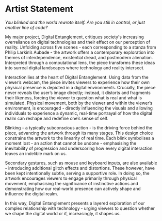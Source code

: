 # Artist Statement

*You blinked and the world rewrote itself. Are you still in control, or just another line of code?*

My major project, Digital Entanglement, critiques society's increasing overreliance on digital technologies and their effect on our perception of reality. Unfolding across five scenes - each corresponding to a stanza from Philip Larkin’s Aubade - the artwork offers a contemporary exploration into themes of interdependence, existential dread, and postmodern alienation. Interpreted through a computational lens, the piece transforms these ideas into surreal digital landscapes where technology and reality intersect.

Interaction lies at the heart of Digital Entanglement. Using data from the viewer’s webcam, the piece invites viewers to experience how their own physical presence is depicted in a digital environments. Crucially, the piece never reveals the user’s image directly; instead, it distorts and fragments their likeness, forcing the viewer to question what is real and what is simulated. Physical movement, both by the viewer and within the viewer’s environment, is encouraged - directly influencing the visuals and allowing individuals to experience a dynamic, real-time portrayal of how the digital realm can reshape and redefine one’s sense of self.

Blinking - a typically subconscious action - is the driving force behind the piece, advancing the artwork through its many stages. This design choice constrains the artwork to the linearity of real time. Each blink symbolises a moment lost - an action that cannot be undone - emphasising the inevitability of progression and underscoring how every digital interaction leaves an indelible mark on us.

Secondary gestures, such as mouse and keyboard inputs, are also available - introducing additional glitch effects and distortions. These however, have been kept intentionally subtle, serving a supportive role. In doing so, the artwork encourages viewers to engage primarily through physical movement, emphasising the significance of instinctive actions and demonstrating how our real-world presence can actively shape and influence the digital realm.

In this way, Digital Entanglement presents a layered exploration of our complex relationship with technology - urging viewers to question whether we shape the digital world or if, increasingly, it shapes us.
